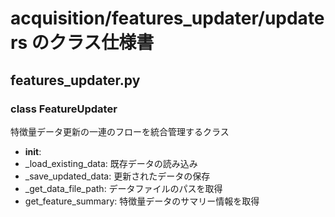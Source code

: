 # acquisition/features_updater/updaters のクラス仕様書

## features_updater.py

### class FeatureUpdater
特徴量データ更新の一連のフローを統合管理するクラス
- __init__: 
- _load_existing_data: 既存データの読み込み
- _save_updated_data: 更新されたデータの保存
- _get_data_file_path: データファイルのパスを取得
- get_feature_summary: 特徴量データのサマリー情報を取得


